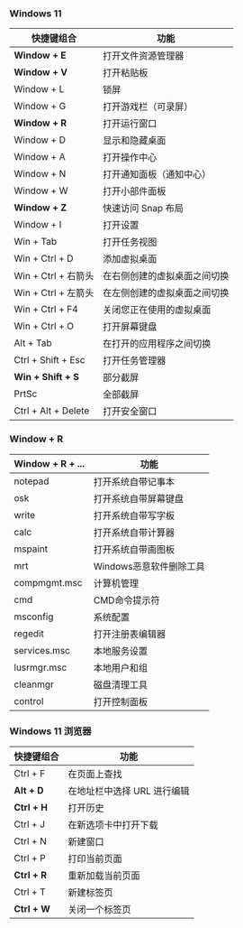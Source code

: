 ### Windows 11

| 快捷键组合          | 功能                         |
| ------------------- | ---------------------------- |
| **Window + E**      | 打开文件资源管理器           |
| **Window + V**      | 打开粘贴板                   |
| Window + L          | 锁屏                         |
| Window + G          | 打开游戏栏（可录屏）         |
| **Window + R**      | 打开运行窗口                 |
| Window + D          | 显示和隐藏桌面               |
| Window + A          | 打开操作中心                 |
| Window + N          | 打开通知面板（通知中心）     |
| Window + W          | 打开小部件面板               |
| **Window + Z**      | 快速访问 Snap 布局           |
| Window + I          | 打开设置                     |
| Win + Tab           | 打开任务视图                 |
| Win + Ctrl + D      | 添加虚拟桌面                 |
| Win + Ctrl + 右箭头 | 在右侧创建的虚拟桌面之间切换 |
| Win + Ctrl + 左箭头 | 在左侧创建的虚拟桌面之间切换 |
| Win + Ctrl + F4     | 关闭您正在使用的虚拟桌面     |
| Win + Ctrl + O      | 打开屏幕键盘                 |
| Alt + Tab           | 在打开的应用程序之间切换     |
| Ctrl + Shift + Esc  | 打开任务管理器               |
| **Win + Shift + S** | 部分截屏                     |
| PrtSc               | 全部截屏                     |
| Ctrl + Alt + Delete | 打开安全窗口                 |



### Window + R

| Window + R + ... | 功能                    |
| ---------------- | ----------------------- |
| notepad          | 打开系统自带记事本      |
| osk              | 打开系统自带屏幕键盘    |
| write            | 打开系统自带写字板      |
| calc             | 打开系统自带计算器      |
| mspaint          | 打开系统自带画图板      |
| mrt              | Windows恶意软件删除工具 |
| compmgmt.msc     | 计算机管理              |
| cmd              | CMD命令提示符           |
| msconfig         | 系统配置                |
| regedit          | 打开注册表编辑器        |
| services.msc     | 本地服务设置            |
| lusrmgr.msc      | 本地用户和组            |
| cleanmgr         | 磁盘清理工具            |
| control          | 打开控制面板            |

### Windows 11 浏览器

| 快捷键组合   | 功能                        |
| ------------ | --------------------------- |
| Ctrl + F     | 在页面上查找                |
| **Alt + D**  | 在地址栏中选择 URL 进行编辑 |
| **Ctrl + H** | 打开历史                    |
| Ctrl + J     | 在新选项卡中打开下载        |
| Ctrl + N     | 新建窗口                    |
| Ctrl + P     | 打印当前页面                |
| **Ctrl + R** | 重新加载当前页面            |
| Ctrl + T     | 新建标签页                  |
| **Ctrl + W** | 关闭一个标签页              |

